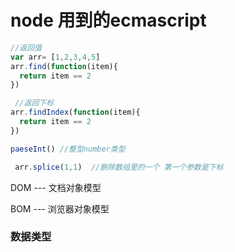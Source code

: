 # node 用到的ecmascript

```javascript
//返回值
var arr= [1,2,3,4,5]
arr.find(function(item){
  return item == 2  
})

 //返回下标
arr.findIndex(function(item){
  return item == 2  
})

paeseInt() //整型number类型

 arr.splice(1,1)  //删除数组里的一个 第一个参数是下标  
```

DOM --- 文档对象模型

BOM --- 浏览器对象模型



###  数据类型



